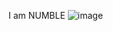 I am NUMBLE
![image](https://github.com/fireguy188/numble/assets/59412224/7d45b912-6418-477e-998f-050d01045a00)
